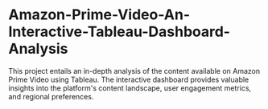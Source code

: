 # Amazon-Prime-Video-An-Interactive-Tableau-Dashboard-Analysis
This project entails an in-depth analysis of the content available on Amazon Prime Video using Tableau. The interactive dashboard provides valuable insights into the platform's content landscape, user engagement metrics, and regional preferences.
